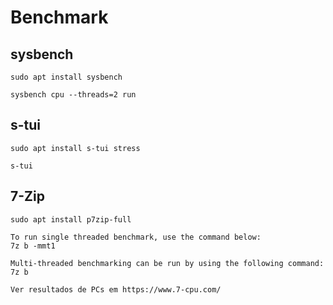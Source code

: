 # Benchmark

## sysbench

```CMD
sudo apt install sysbench

sysbench cpu --threads=2 run
```

## s-tui

```CMD
sudo apt install s-tui stress

s-tui

```

## 7-Zip

```CMD
sudo apt install p7zip-full

To run single threaded benchmark, use the command below:
7z b -mmt1

Multi-threaded benchmarking can be run by using the following command:
7z b

Ver resultados de PCs em https://www.7-cpu.com/

```
